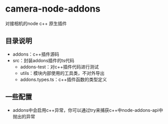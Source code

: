 # camera-node-addons

对接相机的node c++ 原生插件

## 目录说明

- addons：c++插件源码
- src：封装addons插件的ts代码
  - addons-test：对c++插件代码进行测试
  - utils：模块内部使用的工具类，不对外导出
  - addons.types.ts：c++插件函数的类型定义

## 一些配置

- addons中会启用c++异常，你可以通过try来捕获c++中node-addons-api中抛出的异常